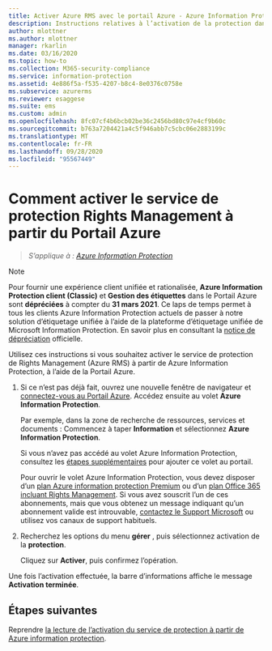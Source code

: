 ```yaml
---
title: Activer Azure RMS avec le portail Azure - Azure Information Protection
description: Instructions relatives à l’activation de la protection dans le portail Azure afin que votre organisation puissent commencer à protéger les documents et les e-mails.
author: mlottner
ms.author: mlottner
manager: rkarlin
ms.date: 03/16/2020
ms.topic: how-to
ms.collection: M365-security-compliance
ms.service: information-protection
ms.assetid: 4e886f5a-f535-4207-b8c4-8e0376c0758e
ms.subservice: azurerms
ms.reviewer: esaggese
ms.suite: ems
ms.custom: admin
ms.openlocfilehash: 8fc07cf4b6bcb02be36c2456bd80c97e4cf9b60c
ms.sourcegitcommit: b763a7204421a4c5f946abb7c5cbc06e2883199c
ms.translationtype: MT
ms.contentlocale: fr-FR
ms.lasthandoff: 09/28/2020
ms.locfileid: "95567449"
---
```

# <a name="how-to-activate-the-rights-management-protection-service-from-the-azure-portal"></a>Comment activer le service de protection Rights Management à partir du Portail Azure

>*S’applique à : [Azure Information Protection](https://azure.microsoft.com/pricing/details/information-protection)*

>[!NOTE] 
> Pour fournir une expérience client unifiée et rationalisée, **Azure Information Protection client (Classic)** et **Gestion des étiquettes** dans le Portail Azure sont **dépréciées** à compter du **31 mars 2021**. Ce laps de temps permet à tous les clients Azure Information Protection actuels de passer à notre solution d’étiquetage unifiée à l’aide de la plateforme d’étiquetage unifiée de Microsoft Information Protection. En savoir plus en consultant la [notice de dépréciation](https://aka.ms/aipclassicsunset) officielle.

Utilisez ces instructions si vous souhaitez activer le service de protection de Rights Management (Azure RMS) à partir de Azure Information Protection, à l’aide de la Portail Azure.

1. Si ce n’est pas déjà fait, ouvrez une nouvelle fenêtre de navigateur et [connectez-vous au Portail Azure](configure-policy.md#signing-in-to-the-azure-portal). Accédez ensuite au volet **Azure Information Protection**.
    
    Par exemple, dans la zone de recherche de ressources, services et documents : Commencez à taper **Information** et sélectionnez **Azure Information Protection**.
    
    Si vous n’avez pas accédé au volet Azure Information Protection, consultez les [étapes supplémentaires](configure-policy.md#to-access-the-azure-information-protection-pane-for-the-first-time) pour ajouter ce volet au portail.
    
    Pour ouvrir le volet Azure Information Protection, vous devez disposer d’un [plan Azure information protection Premium](https://www.microsoft.com/cloud-platform/azure-information-protection-pricing) ou d’un [plan Office 365 incluant Rights Management](https://download.microsoft.com/download/E/C/F/ECF42E71-4EC0-48FF-AA00-577AC14D5B5C/Azure_Information_Protection_licensing_datasheet_EN-US.pdf). Si vous avez souscrit l’un de ces abonnements, mais que vous obtenez un message indiquant qu’un abonnement valide est introuvable, [contactez le Support Microsoft](information-support.md#to-contact-microsoft-support) ou utilisez vos canaux de support habituels.

2. Recherchez les options du menu **gérer** , puis sélectionnez activation de la **protection**. 
    
    Cliquez sur **Activer**, puis confirmez l’opération. 

Une fois l’activation effectuée, la barre d’informations affiche le message **Activation terminée**.


## <a name="next-steps"></a>Étapes suivantes
Reprendre [la lecture de l’activation du service de protection à partir de Azure information protection](activate-service.md#configuring-onboarding-controls-for-a-phased-deployment).

